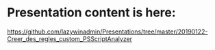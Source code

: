 # Presentation content is here:
https://github.com/lazywinadmin/Presentations/tree/master/20190122-Creer_des_regles_custom_PSScriptAnalyzer